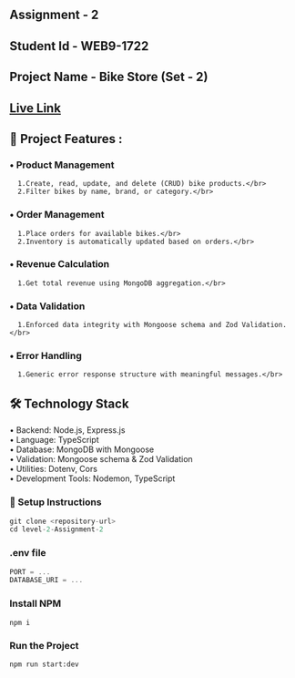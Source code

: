 ## Assignment - 2
## Student Id - WEB9-1722 
## Project Name -  Bike Store (Set - 2)
## [Live Link](https://assignment-2-gray-sigma.vercel.app/) 

## 🚀 Project Features :
###  • Product Management</br>
      1.Create, read, update, and delete (CRUD) bike products.</br>
      2.Filter bikes by name, brand, or category.</br>

###  • Order Management</br>
      1.Place orders for available bikes.</br>
      2.Inventory is automatically updated based on orders.</br>

###  • Revenue Calculation</br>
      1.Get total revenue using MongoDB aggregation.</br>
    
###  • Data Validation</br>
      1.Enforced data integrity with Mongoose schema and Zod Validation.</br>

###  • Error Handling</br>
      1.Generic error response structure with meaningful messages.</br>

## 🛠️ Technology Stack
  • Backend: Node.js, Express.js</br>
  • Language: TypeScript</br>
  • Database: MongoDB with Mongoose</br>
  • Validation: Mongoose schema & Zod Validation</br>
  • Utilities: Dotenv, Cors</br>
  • Development Tools: Nodemon, TypeScript</br>

### 🧰 Setup Instructions

```js
git clone <repository-url>
cd level-2-Assignment-2
```

### .env file

```js
PORT = ...
DATABASE_URI = ...
```

### Install NPM

```shell
npm i
```

### Run the Project

```shell
npm run start:dev
``` 